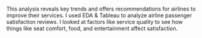 This analysis reveals key trends and offers recommendations for airlines to improve their services. I used EDA & Tableau to analyze airline passenger satisfaction reviews. I looked at factors like service quality to see how things like seat comfort, food, and entertainment affect satisfaction. 

